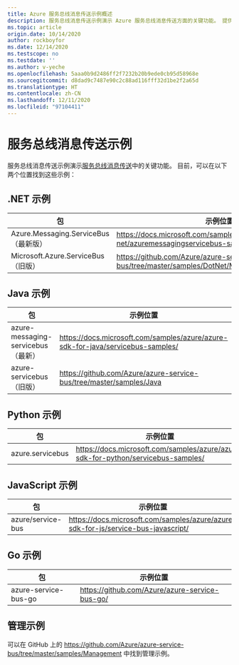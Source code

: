 ```yaml
---
title: Azure 服务总线消息传送示例概述
description: 服务总线消息传送示例演示 Azure 服务总线消息传送方面的关键功能。 提供指向 GitHub 上的示例的链接。
ms.topic: article
origin.date: 10/14/2020
author: rockboyfor
ms.date: 12/14/2020
ms.testscope: no
ms.testdate: ''
ms.author: v-yeche
ms.openlocfilehash: 5aaa0b9d2486ff2f7232b20b9ede0cb95d58968e
ms.sourcegitcommit: d8dad9c7487e90c2c88ad116fff32d1be2f2a65d
ms.translationtype: HT
ms.contentlocale: zh-CN
ms.lasthandoff: 12/11/2020
ms.locfileid: "97104411"
---
```

# <a name="service-bus-messaging-samples"></a>服务总线消息传送示例
服务总线消息传送示例演示[服务总线消息传送](https://www.azure.cn/home/features/service-bus/)中的关键功能。 目前，可以在以下两个位置找到这些示例：

## <a name="net-samples"></a>.NET 示例

| 包 | 示例位置 | 
| ------- | ---------------- | 
| Azure.Messaging.ServiceBus（最新版） | https://docs.microsoft.com/samples/azure/azure-sdk-for-net/azuremessagingservicebus-samples/ | 
| Microsoft.Azure.ServiceBus（旧版） |  https://github.com/Azure/azure-service-bus/tree/master/samples/DotNet/Microsoft.Azure.ServiceBus |

## <a name="java-samples"></a>Java 示例
| 包 | 示例位置 | 
| ------- | ---------------- | 
| azure-messaging-servicebus（最新） | https://docs.microsoft.com/samples/azure/azure-sdk-for-java/servicebus-samples/ |
| azure-servicebus（旧版） | https://github.com/Azure/azure-service-bus/tree/master/samples/Java |

## <a name="python-samples"></a>Python 示例
| 包 | 示例位置 |
| -------------------- | ----------------------- |
| azure.servicebus | https://docs.microsoft.com/samples/azure/azure-sdk-for-python/servicebus-samples/ |

## <a name="javascript-samples"></a>JavaScript 示例
| 包 | 示例位置 | 
| ------- | ---------------- | 
| azure/service-bus | https://docs.microsoft.com/samples/azure/azure-sdk-for-js/service-bus-javascript/ | 

## <a name="go-samples"></a>Go 示例
| 包 | 示例位置 | 
| ------- | ---------------- | 
| azure-service-bus-go | https://github.com/Azure/azure-service-bus-go/ |

## <a name="management-samples"></a>管理示例
可以在 GitHub 上的 https://github.com/Azure/azure-service-bus/tree/master/samples/Management 中找到管理示例。

<!-- Update_Description: update meta properties, wording update, update link -->